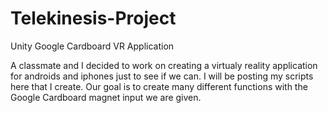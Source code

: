 # Telekinesis-Project
Unity Google Cardboard VR Application

A classmate and I decided to work on creating a virtualy reality application for androids and iphones just to see if we can. I will be posting my scripts here that I create. Our goal is to create many different functions with the Google Cardboard magnet input we are given. 
